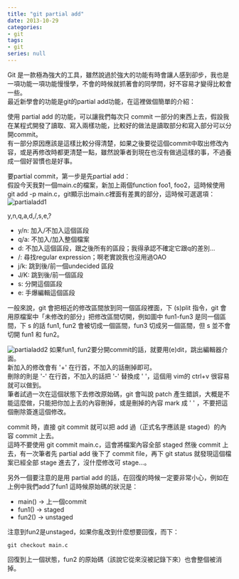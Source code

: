 ```yaml
---
title: "git partial add"
date: 2013-10-29
categories:
- git
tags:
- git
series: null
---
```


Git 是一款極為強大的工具，雖然說過於強大的功能有時會讓人感到卻步，我也是一項功能一項功能慢慢學，不會的時候就抓著會的同學問，好不容易才變得比較會一些。  
最近新學會的功能是git的partial add功能，在這裡做個簡單的介紹：  

使用 partial add 的功能，可以讓我們每次只 commit 一部分的東西上去，假設我在某程式開發了讀取、寫入兩樣功能，比較好的做法是讀取部分和寫入部分可以分開commit。  
有一部分原因應該是這樣比較分得清楚，如果之後要從這個commit中取出修改內容，或是再修改時都更清楚一點，雖然說筆者到現在也沒有做過這樣的事，不過養成一個好習慣也是好事。  
<!--more-->

要partial commit，第一步是先partial add：  
假設今天我對一個main.c的檔案，新加上兩個function foo1, foo2，這時候使用git add -p main.c，git顯示出main.c裡面有差異的部分，這時候可選選項：  
![partialadd1](/images/git/partialadd1.png)

y,n,q,a,d,/,s,e,?  
* y/n: 加入/不加入這個區段  
* q/a: 不加入/加入整個檔案  
* d: 不加入這個區段，跟之後所有的區段；我得承認不確定它跟q的差別...  
* /: 尋找regular expression；啊老實說我也沒用過OAO  
* j/k: 跳到後/前一個undecided 區段  
* J/K: 跳到後/前一個區段  
* s: 分開這個區段  
* e: 手爆編輯這個區段  

一般來說，git 會把相近的修改區間放到同一個區段裡面，下 (s)plit 指令，git 會用原檔案中「未修改的部分」把修改區間切開，例如圖中 fun1-fun3 是同一個區間，下 s 的話 fun1, fun2 會被切成一個區間，fun3 切成另一個區間，但 s 並不會切開 fun1 和 fun2。  

![partialadd2](/images/git/partialadd2.png)
如果fun1, fun2要分開commit的話，就要用(e)dit，跳出編輯器介面。  
新加入的修改會有 '+' 在行首，不加入的話刪掉即可。  
刪除的則是 '-' 在行首，不加入的話把 '-' 替換成 ' '，這個用 vim的 ctrl+v 很容易就可以做到。  
筆者試過一次在這個狀態下去修改原始碼，git 會叫說 patch 產生錯誤，大概是不能這麼做，只能把你加上去的內容刪掉，或是刪掉的內容 mark 成 ' ' ，不要把這個刪除簽進這個修改。   

commit 時，直接 git commit 就可以把 add 過（正式名字應該是 staged）的內容 commit 上去。  
這時不要使用 git commit main.c，這會將檔案內容全部 staged 然後 commit 上去，有一次筆者先 partial add 後下了 commit file，再下 git status 就發現這個檔案已經全部 stage 進去了，沒什麼修改可 stage…。  

另外一個要注意的是用 partial add 的話，在回復的時候一定要非常小心，例如在上例中我們add了fun1 這時候原始碼的狀況是：  

* main() → 上一個commit  
* fun1() → staged  
* fun2() → unstaged  

注意到fun2是unstaged，如果你亂改到什麼想要回復，而下：  
```shell
git checkout main.c
```
回復到上一個狀態，fun2 的原始碼（該說它從來沒被記錄下來）也會整個被消掉。
